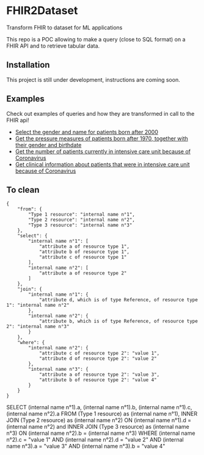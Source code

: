 # FHIR2Dataset

Transform FHIR to dataset for ML applications

This repo is a POC allowing to make a query (close to SQL format) on a FHIR API and to retrieve tabular data.

## Installation

This project is still under development, instructions are coming soon.

## Examples

Check out examples of queries and how they are transformed in call to the FHIR api!

- [Select the gender and name for patients born after 2000](examples/example1.md)
- [Get the pressure measures of patients born after 1970, together with their gender and birthdate](examples/example2.md)
- [Get the number of patients currently in intensive care unit because of Coronavirus](examples/example3.md)
- [Get clinical information about patients that were in intensive care unit because of Coronavirus](examples/example4.md)

## To clean

```
{
    "from": {
        "Type 1 resource": "internal name n°1",
        "Type 2 resource": "internal name n°2",
        "Type 3 resource": "internal name n°3"
    },
    "select": {
        "internal name n°1": [
            "attribute a of resource type 1",
            "attribute b of resource type 1",
            "attribute c of resource type 1"
        ],
        "internal name n°2": [
            "attribute a of resource type 2"
        ]
    },
    "join": {
        "internal name n°1": {
            "attribute d, which is of type Reference, of resource type 1": "internal name n°2"
        },
        "internal name n°2": {
            "attribute b, which is of type Reference, of resource type 2": "internal name n°3"
        }
    },
    "where": {
        "internal name n°2": {
            "attribute c of resource type 2": "value 1",
            "attribute d of resource type 2": "value 2"
        },
        "internal name n°3": {
            "attribute a of resource type 2": "value 3",
            "attribute b of resource type 2": "value 4"
        }
    }
}
```

SELECT (internal name n°1).a, (internal name n°1).b, (internal name n°1).c, (internal name n°2).a FROM (Type 1 resource) as (internal name n°1),
INNER JOIN (Type 2 resource) as (internal name n°2) ON (internal name n°1).d = (internal name n°2) and INNER JOIN (Type 3 resource) as (internal name n°3) ON (internal name n°2).b = (internal name n°3) WHERE (internal name n°2).c = "value 1"  AND (internal name n°2).d = "value 2"  AND (internal name n°3).a = "value 3"  AND (internal name n°3).b = "value 4"